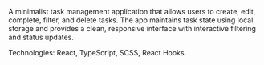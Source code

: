 A minimalist task management application that allows users to create, edit, complete, filter, and delete tasks. The app maintains task state using local storage and provides a clean, responsive interface with interactive filtering and status updates.

Technologies: React, TypeScript, SCSS, React Hooks.
